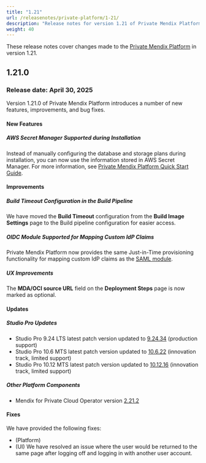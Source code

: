 ```yaml
---
title: "1.21"
url: /releasenotes/private-platform/1-21/
description: "Release notes for version 1.21 of Private Mendix Platform"
weight: 40
---
```


These release notes cover changes made to the [Private Mendix Platform](/private-mendix-platform/) in version 1.21.

## 1.21.0

### Release date: April 30, 2025

Version 1.21.0 of Private Mendix Platform introduces a number of new features, improvements, and bug fixes.

#### New Features

##### AWS Secret Manager Supported during Installation

Instead of manually configuring the database and storage plans during installation, you can now use the information stored in AWS Secret Manager. For more information, see [Private Mendix Platform Quick Start Guide](/private-mendix-platform/quickstart/).

#### Improvements

##### Build Timeout Configuration in the Build Pipeline

We have moved the **Build Timeout** configuration from the **Build Image Settings** page to the Build pipeline configuration for easier access.

##### OIDC Module Supported for Mapping Custom IdP Claims

Private Mendix Platform now provides the same Just-in-Time provisioning functionality for mapping custom IdP claims as the [SAML module](/appstore/modules/saml/).

##### UX Improvements

The **MDA/OCI source URL** field on the **Deployment Steps** page is now marked as optional.

#### Updates

##### Studio Pro Updates

* Studio Pro 9.24 LTS latest patch version updated to [9.24.34](/releasenotes/studio-pro/9.24/#92434) (production support)
* Studio Pro 10.6 MTS latest patch version updated to [10.6.22](/releasenotes/studio-pro/10.6/#10621) (innovation track, limited support)
* Studio Pro 10.12 MTS latest patch version updated to [10.12.16](/releasenotes/studio-pro/10.12/#101216) (innovation track, limited support)

##### Other Platform Components

* Mendix for Private Cloud Operator version [2.21.2](/releasenotes/developer-portal/mendix-for-private-cloud/#2.21.2)

#### Fixes

We have provided the following fixes:

* (Platform) 
* (UI) We have resolved an issue where the user would be returned to the same page after logging off and logging in with another user account.
